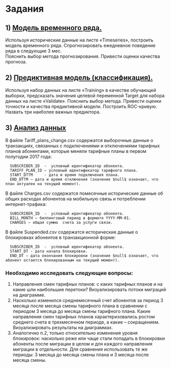 # Задания 

## 1) [Модель временного ряда.](https://github.com/IgorHoholko/Velcom_tasks/tree/master/task_1)
Используя исторические данные на листе «Timeseries», построить модель временного ряда. 
Спрогнозировать  ежедневное поведение ряда в следующие 3 мес.  
Пояснить выбор метода прогнозирования. Привести оценки качества прогноза.

## 2) [Предиктивная модель (классификация).](https://github.com/IgorHoholko/Velcom_tasks/tree/master/task_2)
Используя набор данных на листе «Training» в качестве обучающей выборки, предсказать значения целевой
переменной Target для набора данных на листе «Validate».  Пояснить выбор метода.
Привести оценки точности и качества предиктивной модели. Построить ROC-кривую. Назвать три наиболее важных предиктора.

## 3) [Анализ данных](https://github.com/IgorHoholko/Velcom_tasks/tree/master/task_3)
В файле Tariff_plans_change.csv содержатся выборочные данные о транзакциях, связанных с подключениями и отключениями 
тарифных планов абонентами, которые меняли тарифные планы в первом полугодии 2017 года: 

      SUBSCRIBER_ID	 -  условный идентификатор абонента.
      TARIFF_PLAN_ID – условный идентификатор тарифного плана.	
      START_DTTM	 - дата и время подключения плана.
      END_DTTM – дата и время отключения (значение $null$ означает, что план актуален на текущий момент).
      
В файле Charges.csv содержатся помесячные исторические данные об общих расходах абонентов на мобильную связь 
и потреблении интернет-трафика:

      SUBSCRIBER_ID	 -  условный идентификатор абонента.
      BILL_MONTH – биллинговый период в формате YYYY-MM-01.
      CHARGES – общая сумма  счета за услуги связи.
      
В файле Suspended.csv содержатся исторические данные о блокировках абонентов в транзакционной форме:

      SUBSCRIBER_ID	 -  условный идентификатор абонента.
      START_DT - дата начала блокировки.
      END_DT – дата окончания блокировки (значение $null$ означает, что абонент остается блокированным на текущий момент).
### Необходимо исследовать следующие вопросы:
1)	Направления смен тарифных планов: с каких тарифных планов и на какие шли  наибольшие перетоки? 
Визуализировать потоки миграций на диаграмме. 
2)	Насколько изменился среднемесячный счет абонентов за период 3 месяца после месяца смены тарифного плана в
сравнении с периодом 3 месяца до месяца смены тарифного плана. Какие направления смен тарифных 
планов характеризовались ростом среднего счета в трехмесячном периоде, а какие – сокращением.  
Визуализировать результаты на диаграммах.
3)	Аналогично п.2, только относительно изменения уровня блокировок: насколько реже или чаще стали попадать в
блокировки абоненты после миграции в целом и для каждого направления миграции в отдельности.
Для сравнения использовать те же периоды: 3 месяца до месяца смены плана и 3 месяца после месяца смены.
